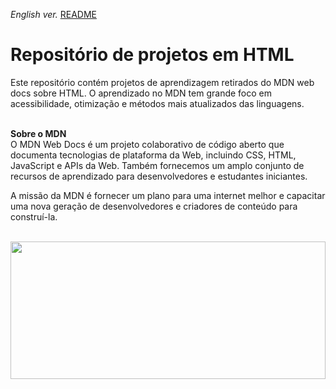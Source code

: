 <span><i>English ver.</i> <a href="https://github.com/alexandre-j-dev/MDN-Mozilla-Developer-Network/blob/main/README.en.md"> README</a></span><br>


<h1> Repositório de projetos em HTML </h1>
Este repositório contém projetos de aprendizagem retirados do MDN web docs sobre HTML.
O aprendizado no MDN tem grande foco em acessibilidade, otimização e métodos mais atualizados das linguagens. <br><br>


<strong>Sobre o MDN</strong><br>
O MDN Web Docs é um projeto colaborativo de código aberto que documenta tecnologias de plataforma da Web, incluindo CSS, HTML, JavaScript e APIs da Web. Também fornecemos um amplo conjunto de recursos de aprendizado para desenvolvedores e estudantes iniciantes.

A missão da MDN é fornecer um plano para uma internet melhor e capacitar uma nova geração de desenvolvedores e criadores de conteúdo para construí-la. <br><br>

 <img src="https://i.imgur.com/BRdIN0r.png" width="100%" height="220px" align="center"/>


